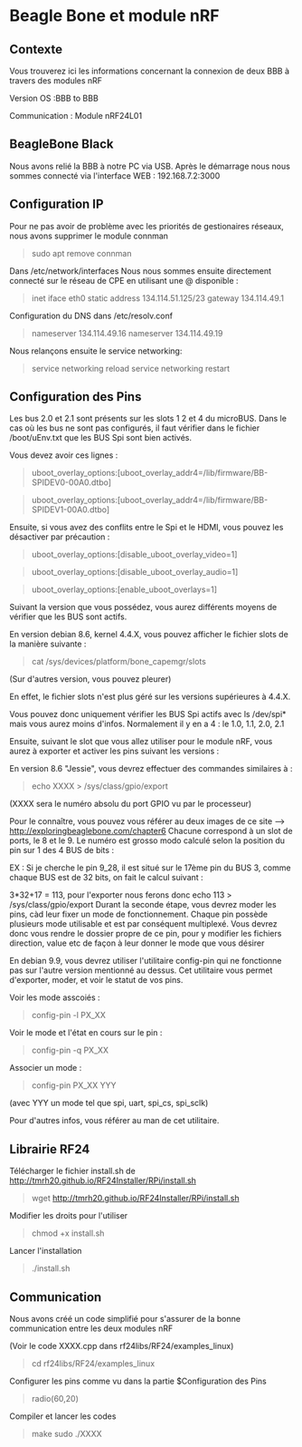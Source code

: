 # Beagle Bone et module nRF

## Contexte
Vous trouverez ici les informations concernant la connexion de deux BBB à travers des modules nRF

Version OS :BBB to BBB

Communication : Module nRF24L01

## BeagleBone Black
Nous avons relié la BBB à notre PC via USB. Après le démarrage nous nous sommes connecté via l'interface WEB : 192.168.7.2:3000 

## Configuration IP

Pour ne pas avoir de problème avec les priorités de gestionaires réseaux, nous avons supprimer le module connman
> sudo apt remove connman

Dans /etc/network/interfaces Nous nous sommes ensuite directement connecté sur le réseau de CPE en utilisant une @ disponible : 
> inet iface eth0 static
> address 134.114.51.125/23
> gateway 134.114.49.1

Configuration du DNS dans /etc/resolv.conf
> nameserver 134.114.49.16
> nameserver 134.114.49.19

Nous relançons ensuite le service networking:
> service networking reload
> service networking restart


## Configuration des Pins

Les bus 2.0 et 2.1 sont présents sur les slots 1 2 et 4 du microBUS.
Dans le cas où les bus ne sont pas configurés, il faut vérifier dans le fichier /boot/uEnv.txt que les BUS Spi sont bien activés.

Vous devez avoir ces lignes :
> uboot_overlay_options:[uboot_overlay_addr4=/lib/firmware/BB-SPIDEV0-00A0.dtbo]

> uboot_overlay_options:[uboot_overlay_addr4=/lib/firmware/BB-SPIDEV1-00A0.dtbo]

Ensuite, si vous avez des conflits entre le Spi et le HDMI, vous pouvez les désactiver par précaution :
> uboot_overlay_options:[disable_uboot_overlay_video=1]

> uboot_overlay_options:[disable_uboot_overlay_audio=1]

> uboot_overlay_options:[enable_uboot_overlays=1]

Suivant la version que vous possédez, vous aurez différents moyens de vérifier que les BUS sont actifs.

En version debian 8.6, kernel 4.4.X, vous pouvez afficher le fichier slots de la manière suivante :
>  cat /sys/devices/platform/bone_capemgr/slots

(Sur d'autres version, vous pouvez pleurer)

En effet, le fichier slots n'est plus géré sur les versions supérieures à 4.4.X.

Vous pouvez donc uniquement vérifier les BUS Spi actifs avec ls /dev/spi* mais vous aurez moins d'infos.
Normalement il y en a 4 : le 1.0, 1.1, 2.0, 2.1

Ensuite, suivant le slot que vous allez utiliser pour le module nRF, vous aurez à exporter et activer les pins suivant les versions :

En version 8.6 "Jessie", vous devrez effectuer des commandes similaires à :
> echo XXXX > /sys/class/gpio/export

(XXXX sera le numéro absolu du port GPIO vu par le processeur)

Pour le connaître, vous pouvez vous référer au deux images de ce site --> http://exploringbeaglebone.com/chapter6
Chacune correspond à un slot de ports, le 8 et le 9.
Le numéro est grosso modo calculé selon la position du pin sur 1 des 4 BUS de bits :

EX : Si je cherche le pin 9_28, il est situé sur le 17ème pin du BUS 3, comme chaque BUS est de 32 bits, on fait le calcul suivant :

3*32+17 = 113, pour l'exporter nous ferons donc echo 113 > /sys/class/gpio/export
Durant la seconde étape, vous devrez moder les pins, càd leur fixer un mode de fonctionnement.
Chaque pin possède plusieurs mode utilisable et est par conséquent multiplexé. Vous devrez donc vous rendre le dossier propre de ce pin, pour y modifier les fichiers direction, value etc de façon à leur donner le mode que vous désirer

En debian 9.9, vous devrez utiliser l'utilitaire config-pin qui ne fonctionne pas sur l'autre version mentionné au dessus.
Cet utilitaire vous permet d'exporter, moder, et voir le statut de vos pins.

Voir les mode asscoiés :
> config-pin -l PX_XX 

Voir le mode et l'état en cours sur le pin :
> config-pin -q PX_XX 

Associer un mode :
> config-pin PX_XX YYY

(avec YYY un mode tel que spi, uart, spi_cs, spi_sclk)

Pour d'autres infos, vous référer au man de cet utilitaire.

## Librairie RF24

Télécharger le fichier install.sh de http://tmrh20.github.io/RF24Installer/RPi/install.sh
> wget http://tmrh20.github.io/RF24Installer/RPi/install.sh 

Modifier les droits pour l'utiliser
> chmod +x install.sh 

Lancer l'installation
> ./install.sh 


## Communication

Nous avons créé un code simplifié pour s'assurer de la bonne communication entre les deux modules nRF

(Voir le code XXXX.cpp dans rf24libs/RF24/examples_linux)
> cd rf24libs/RF24/examples_linux  

Configurer les pins comme vu dans la partie $Configuration des Pins
> radio(60,20)

Compiler et lancer les codes
> make
> sudo ./XXXX

